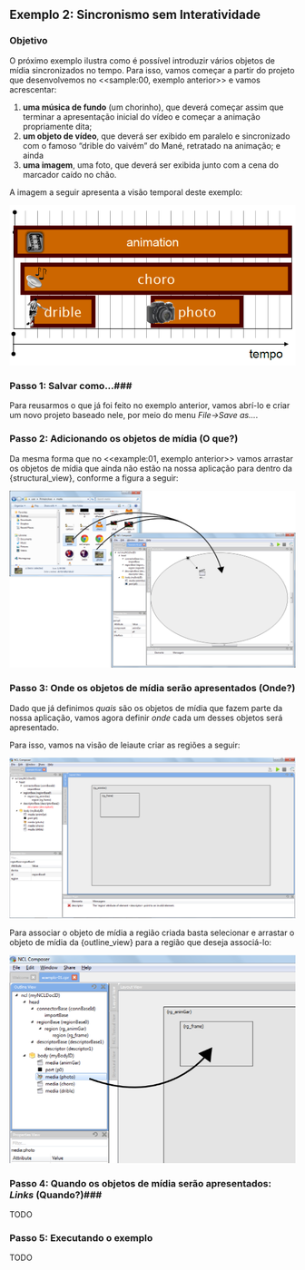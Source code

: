## Exemplo 2: Sincronismo sem Interatividade ##

### Objetivo ###
O próximo exemplo ilustra como é possível introduzir vários objetos de
mídia sincronizados no tempo. Para isso, vamos começar a partir do projeto que
desenvolvemos no <<sample:00, exemplo anterior>> e vamos acrescentar:

  1. **uma música de fundo** (um chorinho), que deverá começar assim que terminar a
apresentação inicial do vídeo e começar a animação propriamente dita;
  2. **um objeto de vídeo**, que deverá ser exibido em paralelo e sincronizado
com o famoso “drible do vaivém” do Mané, retratado na animação; e ainda
  3. **uma imagem**, uma foto, que deverá ser exibida junto com a cena do
marcador caído no chão.

A imagem a seguir apresenta a visão temporal deste exemplo:

![](../img/temporal-view.png "Visão temporal do exemplo 02.")

### Passo 1: Salvar como...###
Para reusarmos o que já foi feito no exemplo anterior, vamos abrí-lo e criar um
novo projeto baseado nele, por meio do menu _File->Save as..._.  

### Passo 2: Adicionando os objetos de mídia  (**O que?**) ###
Da mesma forma que no <<example:01, exemplo anterior>> vamos arrastar os objetos
de mídia que ainda não estão na nossa aplicação para dentro da
{structural_view}, conforme a figura a seguir:

![](../img/ex02-drag-and-drop.png "Arraste os objetos de mídia choro.mp3,  drible.mp4 e photo.png do seu gerenciador de arquivos para a {structural_view}.")

### Passo 3: Onde os objetos de mídia serão apresentados (**Onde?**) ###

Dado que já definimos _quais_ são os objetos de mídia que fazem parte da nossa
aplicação, vamos agora definir _onde_ cada um desses objetos será apresentado.

Para isso, vamos na visão de leiaute criar as regiões a seguir:

![](../img/ex02-layout-view.png "Visão de leiaute do <<example:02, Exemplo 02>>.")

Para associar o objeto de mídia a região criada basta selecionar e arrastar o
objeto de mídia da {outline_view} para a região que deseja associá-lo:

![](../img/ex02-associate-media-region.png "Arraste o objeto de mídia da {outline_view} para a região na qual deseja associá-lo.")

### Passo 4: Quando os objetos de mídia serão apresentados: _Links_ (**Quando?**)###
TODO

### Passo 5: Executando o exemplo ###
TODO

